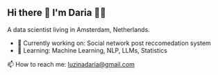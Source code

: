 ## Hi there 👋 I'm Daria 👩‍💻

A data scientist living in Amsterdam, Netherlands.

- 🔭 Currently working on: Social network post reccomedation system
- 🌱 Learning: Machine Learning, NLP, LLMs, Statistics

📫 How to reach me: luzinadaria@gmail.com
